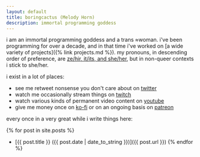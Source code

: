 ```yaml
---
layout: default
title: boringcactus (Melody Horn)
description: immortal programming goddess
---
```


i am an immortal programming goddess and a trans ≈woman.
i've been programming for over a decade, and in that time i've worked on [a wide variety of projects]({% link projects.md %}).
my pronouns, in descending order of preference, are [ze/hir, it/its, and she/her](https://pronoun.is/ze/hir?or=it&or=she), but in non-queer contexts i stick to she/her.

i exist in a lot of places:
- see me retweet nonsense you don't care about on [twitter](https://twitter.com/boring_cactus)
- watch me occasionally stream things on [twitch](https://www.twitch.tv/boringcactus)
- watch various kinds of permanent video content on [youtube](https://www.youtube.com/channel/UCw0N-UmLylMSnCtHZ7vagBw)
- give me money once on [ko-fi](https://ko-fi.com/boringcactus) or on an ongoing basis on [patreon](https://www.patreon.com/boringcactus)

every once in a very great while i write things here:

{% for post in site.posts %}
- [{{ post.title }} ({{ post.date | date_to_string }})]({{ post.url }})
{% endfor %}
